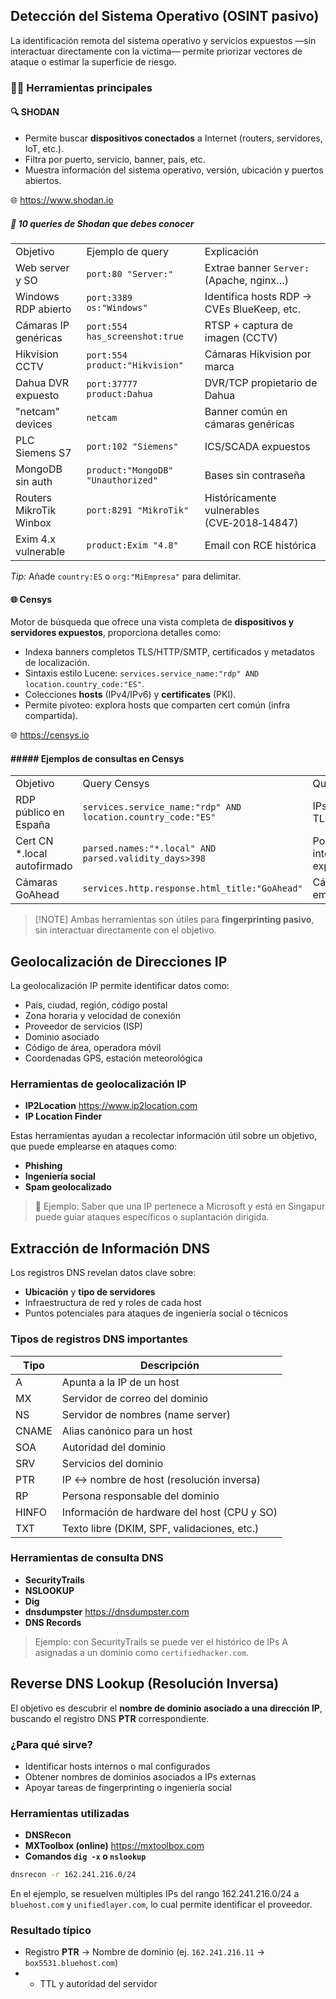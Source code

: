 ## Detección del Sistema Operativo (OSINT pasivo)
La identificación remota del sistema operativo y servicios expuestos —sin interactuar directamente con la víctima— permite priorizar vectores de ataque o estimar la superficie de riesgo.
### 🕵️‍♂️ Herramientas principales
#### 🔍 SHODAN
- Permite buscar **dispositivos conectados** a Internet (routers, servidores, IoT, etc.).
- Filtra por puerto, servicio, banner, país, etc.
- Muestra información del sistema operativo, versión, ubicación y puertos abiertos.

🌐 https://www.shodan.io

##### 🎯 10 queries de Shodan que debes conocer

|   |   |   |
|---|---|---|
|Objetivo|Ejemplo de query|Explicación|
|Web server y SO|`port:80 "Server:"`|Extrae banner `Server:` (Apache, nginx…)|
|Windows RDP abierto|`port:3389 os:"Windows"`|Identifica hosts RDP → CVEs BlueKeep, etc.|
|Cámaras IP genéricas|`port:554 has_screenshot:true`|RTSP + captura de imagen (CCTV)|
|Hikvision CCTV|`port:554 product:"Hikvision"`|Cámaras Hikvision por marca|
|Dahua DVR expuesto|`port:37777 product:Dahua`|DVR/TCP propietario de Dahua|
|"netcam" devices|`netcam`|Banner común en cámaras genéricas|
|PLC Siemens S7|`port:102 "Siemens"`|ICS/SCADA expuestos|
|MongoDB sin auth|`product:"MongoDB" "Unauthorized"`|Bases sin contraseña|
|Routers MikroTik Winbox|`port:8291 "MikroTik"`|Históricamente vulnerables (CVE‑2018‑14847)|
|Exim 4.x vulnerable|`product:Exim "4.8"`|Email con RCE histórica|

_Tip:_ Añade `country:ES` o `org:"MiEmpresa"` para delimitar.

#### 🌐 Censys
Motor de búsqueda que ofrece una vista completa de **dispositivos y servidores expuestos**, proporciona detalles como:
- Indexa banners completos TLS/HTTP/SMTP, certificados y metadatos de localización.
- Sintaxis estilo Lucene: `services.service_name:"rdp" AND location.country_code:"ES"`.
- Colecciones **hosts** (IPv4/IPv6) y **certificates** (PKI).
- Permite pivoteo: explora hosts que comparten cert común (infra compartida).

🌐 https://censys.io

#### ##### Ejemplos de consultas en Censys

|   |   |   |
|---|---|---|
|Objetivo|Query Censys|Qué obtienes|
|RDP público en España|`services.service_name:"rdp" AND location.country_code:"ES"`|IPs + banner TLS|
|Cert CN *.local autofirmado|`parsed.names:"*.local" AND parsed.validity_days>398`|Posible AD interno expuesto|
|Cámaras GoAhead|`services.http.response.html_title:"GoAhead"`|Cámaras/routers embebidos|

>[!NOTE] Ambas herramientas son útiles para **fingerprinting pasivo**, sin interactuar directamente con el objetivo.

## Geolocalización de Direcciones IP
La geolocalización IP permite identificar datos como:
- País, ciudad, región, código postal  
- Zona horaria y velocidad de conexión  
- Proveedor de servicios (ISP)  
- Dominio asociado  
- Código de área, operadora móvil  
- Coordenadas GPS, estación meteorológica  

### Herramientas de geolocalización IP
- **IP2Location** https://www.ip2location.com
- **IP Location Finder**

Estas herramientas ayudan a recolectar información útil sobre un objetivo, que puede emplearse en ataques como:
- **Phishing**
- **Ingeniería social**
- **Spam geolocalizado**

> 🔎 Ejemplo: Saber que una IP pertenece a Microsoft y está en Singapur puede guiar ataques específicos o suplantación dirigida.

## Extracción de Información DNS
Los registros DNS revelan datos clave sobre:
- **Ubicación** y **tipo de servidores**
- Infraestructura de red y roles de cada host
- Puntos potenciales para ataques de ingeniería social o técnicos

### Tipos de registros DNS importantes

| Tipo   | Descripción                                       |
|--------|---------------------------------------------------|
| A      | Apunta a la IP de un host                         |
| MX     | Servidor de correo del dominio                    |
| NS     | Servidor de nombres (name server)                 |
| CNAME  | Alias canónico para un host                       |
| SOA    | Autoridad del dominio                             |
| SRV    | Servicios del dominio                             |
| PTR    | IP ↔ nombre de host (resolución inversa)          |
| RP     | Persona responsable del dominio                   |
| HINFO  | Información de hardware del host (CPU y SO)       |
| TXT    | Texto libre (DKIM, SPF, validaciones, etc.)       |
### Herramientas de consulta DNS
- **SecurityTrails**
- **NSLOOKUP**
- **Dig**
- **dnsdumpster** https://dnsdumpster.com
- **DNS Records** 

> Ejemplo: con SecurityTrails se puede ver el histórico de IPs A asignadas a un dominio como `certifiedhacker.com`.

## Reverse DNS Lookup (Resolución Inversa)
El objetivo es descubrir el **nombre de dominio asociado a una dirección IP**, buscando el registro DNS **PTR** correspondiente.

### ¿Para qué sirve?
- Identificar hosts internos o mal configurados
- Obtener nombres de dominios asociados a IPs externas
- Apoyar tareas de fingerprinting o ingeniería social

### Herramientas utilizadas
- **DNSRecon**
- **MXToolbox (online)** https://mxtoolbox.com
- **Comandos `dig -x` o `nslookup`**

```bash
dnsrecon -r 162.241.216.0/24
```

En el ejemplo, se resuelven múltiples IPs del rango 162.241.216.0/24 a `bluehost.com` y `unifiedlayer.com`, lo cual permite identificar el proveedor.

### Resultado típico
- Registro **PTR** → Nombre de dominio (ej. `162.241.216.11` → `box5531.bluehost.com`)
- - TTL y autoridad del servidor

